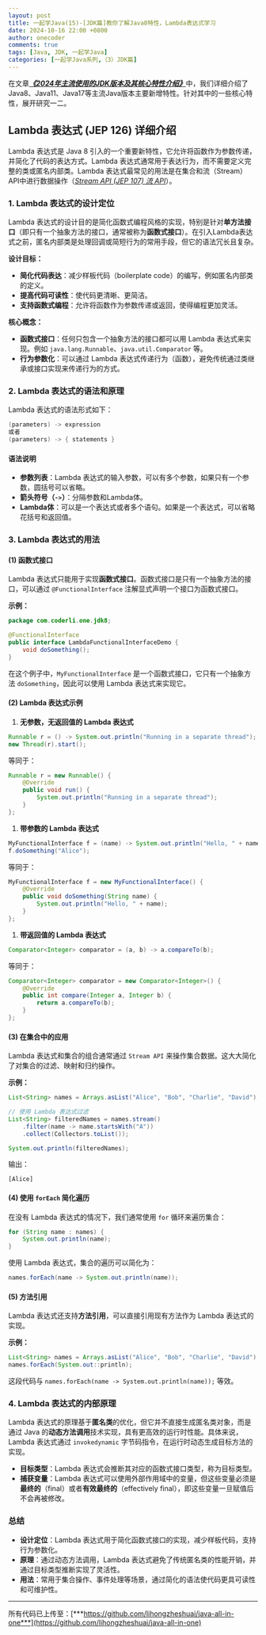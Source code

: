 ```yaml
---
layout: post
title: 一起学Java(15)-[JDK篇]教你了解Java8特性，Lambda表达式学习
date: 2024-10-16 22:00 +0800
author: onecoder
comments: true
tags: [Java, JDK, 一起学Java]
categories: [一起学Java系列,（3）JDK篇]
---
```

在文章[***《2024年主流使用的JDK版本及其核心特性介绍》***](https://www.coderli.com/feature-of-popular-jdk-version/)中，我们详细介绍了Java8、Java11、Java17等主流Java版本主要新增特性。针对其中的一些核心特性，展开研究一二。

<!--more-->

## Lambda 表达式 (JEP 126) 详细介绍

Lambda 表达式是 Java 8 引入的一个重要新特性，它允许将函数作为参数传递，并简化了代码的表达方式。Lambda 表达式通常用于表达行为，而不需要定义完整的类或匿名内部类。Lambda 表达式最常见的用法是在集合和流（Stream）API中进行数据操作（[*Stream API (JEP 107) 流 API*](https://www.coderli.com/feature-of-popular-jdk-version/#4-jdk-8)）。

### 1. **Lambda 表达式的设计定位**

Lambda 表达式的设计目的是简化函数式编程风格的实现，特别是针对**单方法接口**（即只有一个抽象方法的接口，通常被称为**函数式接口**）。在引入Lambda表达式之前，匿名内部类是处理回调或简短行为的常用手段，但它的语法冗长且复杂。

**设计目标：**

- **简化代码表达**：减少样板代码（boilerplate code）的编写，例如匿名内部类的定义。
- **提高代码可读性**：使代码更清晰、更简洁。
- **支持函数式编程**：允许将函数作为参数传递或返回，使得编程更加灵活。
  
**核心概念：**

- **函数式接口**：任何只包含一个抽象方法的接口都可以用 Lambda 表达式来实现。例如 `java.lang.Runnable`、`java.util.Comparator` 等。
- **行为参数化**：可以通过 Lambda 表达式传递行为（函数），避免传统通过类继承或接口实现来传递行为的方式。

### 2. **Lambda 表达式的语法和原理**

Lambda 表达式的语法形式如下：

```java
(parameters) -> expression
或者
(parameters) -> { statements }
```

#### 语法说明

- **参数列表**：Lambda 表达式的输入参数，可以有多个参数，如果只有一个参数，圆括号可以省略。
- **箭头符号（`->`）**：分隔参数和Lambda体。
- **Lambda体**：可以是一个表达式或者多个语句。如果是一个表达式，可以省略花括号和返回值。

### 3. **Lambda 表达式的用法**

#### (1) **函数式接口**

Lambda 表达式只能用于实现**函数式接口**。函数式接口是只有一个抽象方法的接口，可以通过 `@FunctionalInterface` 注解显式声明一个接口为函数式接口。

**示例：**

```java
package com.coderli.one.jdk8;

@FunctionalInterface
public interface LambdaFunctionalInterfaceDemo {
    void doSomething();
}
```

在这个例子中，`MyFunctionalInterface` 是一个函数式接口，它只有一个抽象方法 `doSomething`，因此可以使用 Lambda 表达式来实现它。

#### (2) **Lambda 表达式示例**

1. **无参数，无返回值的 Lambda 表达式**

```java
Runnable r = () -> System.out.println("Running in a separate thread");
new Thread(r).start();
```

等同于：

```java
Runnable r = new Runnable() {
    @Override
    public void run() {
        System.out.println("Running in a separate thread");
    }
};
```

1. **带参数的 Lambda 表达式**

```java
MyFunctionalInterface f = (name) -> System.out.println("Hello, " + name);
f.doSomething("Alice");
```

等同于：

```java
MyFunctionalInterface f = new MyFunctionalInterface() {
    @Override
    public void doSomething(String name) {
        System.out.println("Hello, " + name);
    }
};
```

1. **带返回值的 Lambda 表达式**

```java
Comparator<Integer> comparator = (a, b) -> a.compareTo(b);
```

等同于：

```java
Comparator<Integer> comparator = new Comparator<Integer>() {
    @Override
    public int compare(Integer a, Integer b) {
        return a.compareTo(b);
    }
};
```

#### (3) **在集合中的应用**

Lambda 表达式和集合的组合通常通过 `Stream API` 来操作集合数据。这大大简化了对集合的过滤、映射和归约操作。

**示例：**

```java
List<String> names = Arrays.asList("Alice", "Bob", "Charlie", "David");

// 使用 Lambda 表达式过滤
List<String> filteredNames = names.stream()
    .filter(name -> name.startsWith("A"))
    .collect(Collectors.toList());

System.out.println(filteredNames);
```

输出：

```console
[Alice]
```

#### (4) **使用 `forEach` 简化遍历**

在没有 Lambda 表达式的情况下，我们通常使用 `for` 循环来遍历集合：

```java
for (String name : names) {
    System.out.println(name);
}
```

使用 Lambda 表达式，集合的遍历可以简化为：

```java
names.forEach(name -> System.out.println(name));
```

#### (5) **方法引用**

Lambda 表达式还支持**方法引用**，可以直接引用现有方法作为 Lambda 表达式的实现。

**示例：**

```java
List<String> names = Arrays.asList("Alice", "Bob", "Charlie", "David");
names.forEach(System.out::println);
```

这段代码与 `names.forEach(name -> System.out.println(name));` 等效。

### 4. **Lambda 表达式的内部原理**

Lambda 表达式的原理基于**匿名类**的优化，但它并不直接生成匿名类对象，而是通过 Java 的**动态方法调用**技术实现，具有更高效的运行时性能。具体来说，Lambda 表达式通过 `invokedynamic` 字节码指令，在运行时动态生成目标方法的实现。

- **目标类型**：Lambda 表达式会推断其对应的函数式接口类型，称为目标类型。
- **捕获变量**：Lambda 表达式可以使用外部作用域中的变量，但这些变量必须是**最终的**（final）或者**有效最终的**（effectively final），即这些变量一旦赋值后不会再被修改。

### 总结

- **设计定位**：Lambda 表达式用于简化函数式接口的实现，减少样板代码，支持行为参数化。
- **原理**：通过动态方法调用，Lambda 表达式避免了传统匿名类的性能开销，并通过目标类型推断实现了灵活性。
- **用法**：常用于集合操作、事件处理等场景，通过简化的语法使代码更具可读性和可维护性。

---

所有代码已上传至：[***https://github.com/lihongzheshuai/java-all-in-one***](https://github.com/lihongzheshuai/java-all-in-one)
